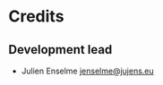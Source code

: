 <!--
SPDX-FileCopyrightText: 2023-2025 Legadilo contributors

SPDX-License-Identifier: CC-BY-SA-4.0
-->

# Credits

## Development lead

* Julien Enselme <jenselme@jujens.eu>
